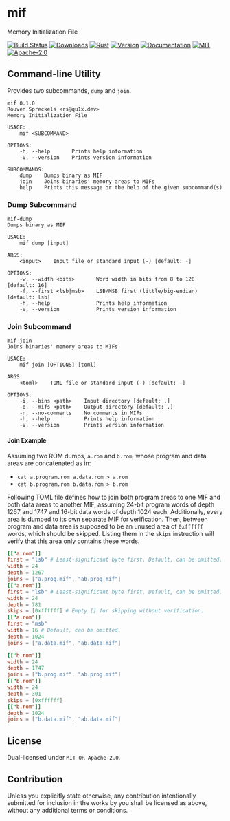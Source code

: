 # mif

Memory Initialization File

[![Build Status][]](https://travis-ci.org/qu1x/mif)
[![Downloads][]](https://crates.io/crates/mif)
[![Rust][]](https://www.rust-lang.org)
[![Version][]](https://crates.io/crates/mif)
[![Documentation][]](https://docs.rs/mif)
[![MIT][]](https://opensource.org/licenses/MIT)
[![Apache-2.0][]](https://opensource.org/licenses/Apache-2.0)

[Build Status]: https://travis-ci.org/qu1x/mif.svg
[Downloads]: https://img.shields.io/crates/d/mif.svg
[Rust]: https://img.shields.io/badge/rust-stable-brightgreen.svg
[Version]: https://img.shields.io/crates/v/mif.svg
[Documentation]: https://docs.rs/mif/badge.svg
[MIT]: https://img.shields.io/badge/License-MIT-blue.svg
[Apache-2.0]: https://img.shields.io/badge/License-Apache--2.0-blue.svg

## Command-line Utility

Provides two subcommands, `dump` and `join`.

```text
mif 0.1.0
Rouven Spreckels <rs@qu1x.dev>
Memory Initialization File

USAGE:
    mif <SUBCOMMAND>

OPTIONS:
    -h, --help       Prints help information
    -V, --version    Prints version information

SUBCOMMANDS:
    dump    Dumps binary as MIF
    join    Joins binaries' memory areas to MIFs
    help    Prints this message or the help of the given subcommand(s)
```

### Dump Subcommand

```text
mif-dump
Dumps binary as MIF

USAGE:
    mif dump [input]

ARGS:
    <input>    Input file or standard input (-) [default: -]

OPTIONS:
    -w, --width <bits>       Word width in bits from 8 to 128 [default: 16]
    -f, --first <lsb|msb>    LSB/MSB first (little/big-endian) [default: lsb]
    -h, --help               Prints help information
    -V, --version            Prints version information
```

### Join Subcommand

```text
mif-join
Joins binaries' memory areas to MIFs

USAGE:
    mif join [OPTIONS] [toml]

ARGS:
    <toml>    TOML file or standard input (-) [default: -]

OPTIONS:
    -i, --bins <path>    Input directory [default: .]
    -o, --mifs <path>    Output directory [default: .]
    -n, --no-comments    No comments in MIFs
    -h, --help           Prints help information
    -V, --version        Prints version information
```

#### Join Example

Assuming two ROM dumps, `a.rom` and `b.rom`, whose program and data areas
are concatenated as in:

  * `cat a.program.rom a.data.rom > a.rom`
  * `cat b.program.rom b.data.rom > b.rom`

Following TOML file defines how to join both program areas to one MIF and
both data areas to another MIF, assuming 24-bit program words of depth 1267
and 1747 and 16-bit data words of depth 1024 each. Additionally, every area
is dumped to its own separate MIF for verification. Then, between program
and data area is supposed to be an unused area of `0xffffff` words, which
should be skipped. Listing them in the `skips` instruction will verify that
this area only contains these words.

```toml
[["a.rom"]]
first = "lsb" # Least-significant byte first. Default, can be omitted.
width = 24
depth = 1267
joins = ["a.prog.mif", "ab.prog.mif"]
[["a.rom"]]
first = "lsb" # Least-significant byte first. Default, can be omitted.
width = 24
depth = 781
skips = [0xffffff] # Empty [] for skipping without verification.
[["a.rom"]]
first = "msb"
width = 16 # Default, can be omitted.
depth = 1024
joins = ["a.data.mif", "ab.data.mif"]

[["b.rom"]]
width = 24
depth = 1747
joins = ["b.prog.mif", "ab.prog.mif"]
[["b.rom"]]
width = 24
depth = 301
skips = [0xffffff]
[["b.rom"]]
depth = 1024
joins = ["b.data.mif", "ab.data.mif"]
```

## License

Dual-licensed under `MIT OR Apache-2.0`.

## Contribution

Unless you explicitly state otherwise, any contribution intentionally submitted
for inclusion in the works by you shall be licensed as above, without any
additional terms or conditions.
